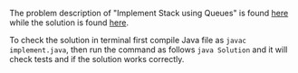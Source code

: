 The problem description of "Implement Stack using Queues" is found [here](https://leetcode.com/problems/implement-stack-using-queues/description/) while the solution is found [here](https://github.com/aurimas13/Solutions-To-Problems/blob/main/LeetCode/Java%20Solutions/Implement%20Stack%20using%20Queues/implement.java).

To check the solution in terminal first compile Java file as `javac implement.java`, then run the command as follows `java Solution` and it will check tests and if the solution works correctly.